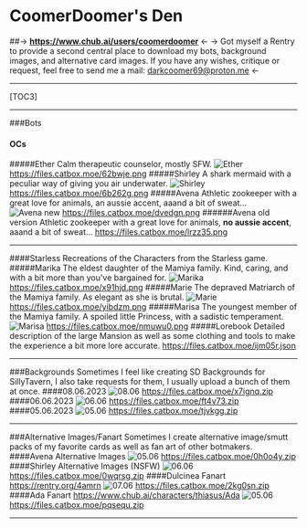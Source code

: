 # CoomerDoomer's Den
 ##-> **https://www.chub.ai/users/coomerdoomer** <-
-> Got myself a Rentry to provide a second central place to download my bots, background images, and alternative card images. If you have any wishes, critique or request, feel free to send me a mail: darkcoomer69@proton.me <-
***
[TOC3]
***
###Bots
#### OCs
#####Ether
Calm therapeutic counselor, mostly SFW.
![Ether](https://files.catbox.moe/62bwje.png)
https://files.catbox.moe/62bwje.png
#####Shirley
A shark mermaid with a peculiar way of giving you air underwater.
![Shirley](https://files.catbox.moe/6b262g.png)
https://files.catbox.moe/6b262g.png
#####Avena
Athletic zookeeper with a great love for animals, an aussie accent, aaand a bit of sweat...
![Avena new](https://files.catbox.moe/dvedgn.png)
https://files.catbox.moe/dvedgn.png
######Avena old version
Athletic zookeeper with a great love for animals, **no aussie accent**, aaand a bit of sweat...
https://files.catbox.moe/lrzz35.png
***
####Starless
Recreations of the Characters from the Starless game.
#####Marika
The eldest daughter of the Mamiya family. Kind, caring, and with a bit more than you've bargained for.
![Marika](https://files.catbox.moe/x91hjd.png)
https://files.catbox.moe/x91hjd.png
#####Marie
The depraved Matriarch of the Mamiya family. As elegant as she is brutal.
![Marie](https://files.catbox.moe/yibdzm.png)
https://files.catbox.moe/yibdzm.png
#####Marisa
The youngest member of the Mamiya family. A spoiled little Princess, with a sadistic temperament.
![Marisa](https://files.catbox.moe/nmuwu0.png)
https://files.catbox.moe/nmuwu0.png
#####Lorebook
Detailed description of the large Mansion as well as some clothing and tools to make the experience a bit more lore accurate.
https://files.catbox.moe/ijm05r.json
***
###Backgrounds
Sometimes I feel like creating SD Backgrounds for SillyTavern, I also take requests for them, I usually upload a bunch of them at once.
####08.06.2023
![08.06](https://files.catbox.moe/jxq89c.png)
https://files.catbox.moe/x7ignq.zip
####06.06.2023
![06.06](https://files.catbox.moe/wc4z14.png)
https://files.catbox.moe/ft4v73.zip
####05.06.2023
![05.06](https://files.catbox.moe/99sw0m.png)
https://files.catbox.moe/tjvkgg.zip
***
###Alternative Images/Fanart
Sometimes I create alternative image/smutt packs of my favorite cards as well as fan art of other botmakers.
####Avena
Alternative Images
![05.06](https://files.catbox.moe/bfcasl.png)
https://files.catbox.moe/0h0o4y.zip
####Shirley
Alternative Images (NSFW)
![06.06](https://files.catbox.moe/8cwe92.png)
https://files.catbox.moe/0wqrsg.zip
####Dulcinea
Fanart
https://rentry.org/4amrn
![07.06](https://files.catbox.moe/2ceqdf.png)
https://files.catbox.moe/2kg0sn.zip
####Ada
Fanart
https://www.chub.ai/characters/thiasus/Ada
![05.06](https://files.catbox.moe/oe96tx.png)
https://files.catbox.moe/pqsequ.zip
***
